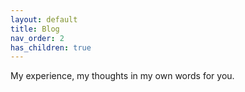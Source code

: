 ```yaml
---
layout: default
title: Blog
nav_order: 2
has_children: true
---
```


My experience, my thoughts in my own words for you.
